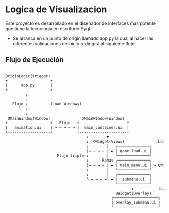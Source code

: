# Logica de Visualizacion

Este proyecto es desarrollado en el diseñador de interfaces mas potente que tiene la tecnologia en escritorio Pyqt

- Se arranca en un punto de origin llamado app.py la cual al hacer las diferentes validaciones de inicio redirigirá al siguiente flujo:

## Flujo de Ejecución

```diff
    
OriginLogic(trigger) 
+-------------------+
|      app.py       |
+-------------------+
         ↓
         ↓
   Flujo ↓          (Load Windows)
         ↓         
         ↓
 QMainWindow(Window)              QMainWindow(Window)
+-------------------+   Flujo   +---------------------+
|   animation.ui    | → → → → → |  main_container.ui  | 
+-------------------+           +---------------------+
                                    ↓        ▼
                                    ↓  QWidget(Views)              (Load Views)
                                    ↓        │   ┌──────────────┐
                                    │→ → → → │ ► | game_load.ui |
                       Flujo triple ↓        |   └──────────────┘        
                                    ↓      Ramas ┌──────────────┐                   ┌────────────────────┐
                                    │→ → → → │ ► | main_menu.ui | → QWidget(Overlay)|   overlay_menu.ui  |
                                    ↓        │   └──────────────┘                   └────────────────────┘
                                    ↓        │   ┌──────────────┐                   
                                    └ → → → →└ ► |  submenu.ui  |  
                                                 └──────────────┘  
                                                        ↓           (Load Modules)
                                                 QWidget(Overlay)
                                               ┌────────────────────┐
                                               | overlay_submenu.ui |
                                               └────────────────────┘
```